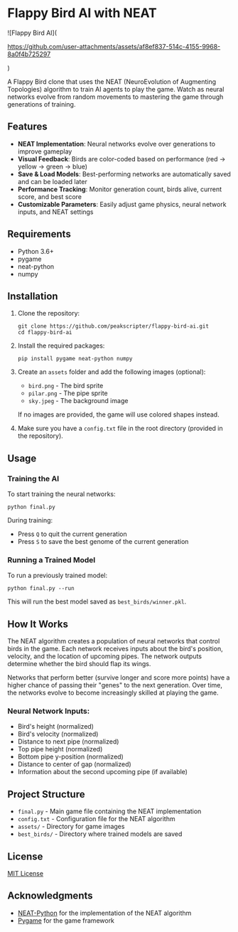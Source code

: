 # Flappy Bird AI with NEAT

![Flappy Bird AI](

https://github.com/user-attachments/assets/af8ef837-514c-4155-9968-8a0f4b725297

)

A Flappy Bird clone that uses the NEAT (NeuroEvolution of Augmenting Topologies) algorithm to train AI agents to play the game. Watch as neural networks evolve from random movements to mastering the game through generations of training.

## Features

- **NEAT Implementation**: Neural networks evolve over generations to improve gameplay
- **Visual Feedback**: Birds are color-coded based on performance (red → yellow → green → blue)
- **Save & Load Models**: Best-performing networks are automatically saved and can be loaded later
- **Performance Tracking**: Monitor generation count, birds alive, current score, and best score
- **Customizable Parameters**: Easily adjust game physics, neural network inputs, and NEAT settings

## Requirements

- Python 3.6+
- pygame
- neat-python
- numpy

## Installation

1. Clone the repository:
   ```
   git clone https://github.com/peakscripter/flappy-bird-ai.git
   cd flappy-bird-ai
   ```

2. Install the required packages:
   ```
   pip install pygame neat-python numpy
   ```

3. Create an `assets` folder and add the following images (optional):
   - `bird.png` - The bird sprite
   - `pilar.png` - The pipe sprite
   - `sky.jpeg` - The background image

   If no images are provided, the game will use colored shapes instead.

4. Make sure you have a `config.txt` file in the root directory (provided in the repository).

## Usage

### Training the AI

To start training the neural networks:
```
python final.py
```

During training:
- Press `Q` to quit the current generation
- Press `S` to save the best genome of the current generation

### Running a Trained Model

To run a previously trained model:
```
python final.py --run
```

This will run the best model saved as `best_birds/winner.pkl`.


## How It Works

The NEAT algorithm creates a population of neural networks that control birds in the game. Each network receives inputs about the bird's position, velocity, and the location of upcoming pipes. The network outputs determine whether the bird should flap its wings.

Networks that perform better (survive longer and score more points) have a higher chance of passing their "genes" to the next generation. Over time, the networks evolve to become increasingly skilled at playing the game.

### Neural Network Inputs:
- Bird's height (normalized)
- Bird's velocity (normalized)
- Distance to next pipe (normalized)
- Top pipe height (normalized)
- Bottom pipe y-position (normalized)
- Distance to center of gap (normalized)
- Information about the second upcoming pipe (if available)

## Project Structure

- `final.py` - Main game file containing the NEAT implementation
- `config.txt` - Configuration file for the NEAT algorithm
- `assets/` - Directory for game images
- `best_birds/` - Directory where trained models are saved

## License

[MIT License](LICENSE)

## Acknowledgments

- [NEAT-Python](https://neat-python.readthedocs.io/) for the implementation of the NEAT algorithm
- [Pygame](https://www.pygame.org/) for the game framework
